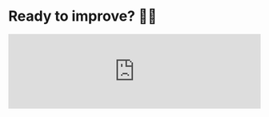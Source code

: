 # Ready to improve? 🐍🚀

<script type="text/javascript" src="https://testimonial.to/js/iframeResizer.min.js"></script>
<iframe id='testimonialto-mathspp-insider-newsletter-tag-all-light' src="https://embed-v2.testimonial.to/w/mathspp-insider-newsletter?theme=light&card=base&loadMore=on&initialCount=20&tag=all" frameborder="0" scrolling="no" width="100%"></iframe>
<script type="text/javascript">iFrameResize({log: false, checkOrigin: false}, '#testimonialto-mathspp-insider-newsletter-tag-all-light');</script>
